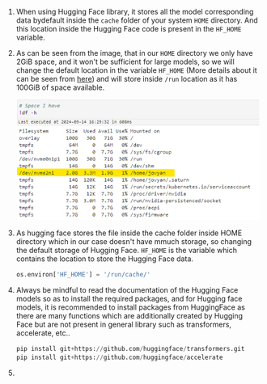 1. When using Hugging Face library, it stores all the model corresponding data bydefault inside the `cache` folder of your system `HOME` directory. And this location inside the Hugging Face code is present in the `HF_HOME` variable. 

2. As can be seen from the image, that in our `HOME` directory we only have 2GiB space, and it won't be sufficient for large models, so we will change the default location in the variable `HF_HOME`  (More details about it can be seen from [here](https://huggingface.co/docs/huggingface_hub/en/package_reference/environment_variables)) and will store inside `/run` location as it has 100GiB of space available.

    ![alt text](/images/Storage_in_SaturnCloud.png)

3. As hugging face stores the file inside the cache folder inside HOME directory which in our case doesn't have mmuch storage, so changing the default storage of Hugging Face. `HF_HOME` is the variable which contains the location to store the Hugging Face data.
    ```python
    os.environ['HF_HOME'] = '/run/cache/'
    ```

4. Always be mindful to read the documentation of the Hugging Face models so as to install the required packages, and for Hugging face models, it is recommended to install packages from HuggingFace as there are many functions which are additionally created by Hugging Face but are not present in general library such as transformers, accelerate, etc..

    ```python
    pip install git+https://github.com/huggingface/transformers.git
    pip install git+https://github.com/huggingface/accelerate
    ```

5.
